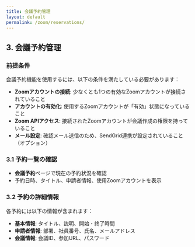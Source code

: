 ```yaml
---
title: 会議予約管理
layout: default
permalink: /zoom/reservations/
---
```


## 3. 会議予約管理

### 前提条件

会議予約機能を使用するには、以下の条件を満たしている必要があります：

- **Zoomアカウントの接続**: 少なくとも1つの有効なZoomアカウントが接続されていること
- **アカウントの有効化**: 使用するZoomアカウントが「有効」状態になっていること
- **Zoom APIアクセス**: 接続されたZoomアカウントが会議作成の権限を持っていること
- **メール設定**: 確認メール送信のため、SendGrid連携が設定されていること（オプション）

### 3.1 予約一覧の確認
- **会議予約**ページで現在の予約状況を確認
- 予約日時、タイトル、申請者情報、使用Zoomアカウントを表示

### 3.2 予約の詳細情報
各予約には以下の情報が含まれます：
- **基本情報**: タイトル、説明、開始・終了時間
- **申請者情報**: 部署、社員番号、氏名、メールアドレス
- **会議情報**: 会議ID、参加URL、パスワード



